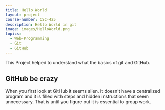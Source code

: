 ```yaml
---
title: Hello World
layout: project
course-number: CSC-425
description: Hello World in git
image: images/HelloWorld.png
topics:
  - Web-Programming
  - Git
  - GitHub
---
```


This Project helped to understand what the basics of git and GitHub.

## GitHub be crazy
When you first look at GitHub it seems alien. It doesn't have a centralized program and it is filled with steps and hidden instructions that seem unnecessary. That is until you figure out it is essential to group work.
